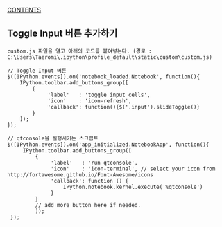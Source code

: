 [CONTENTS](README.md)
## Toggle Input 버튼 추가하기
    custom.js 파일을 열고 아래의 코드를 붙여넣는다. (경로 : C:\Users\Taeromi\.ipython\profile_default\static\custom\custom.js) 
    
    // Toggle Input 버튼
    $([IPython.events]).on('notebook_loaded.Notebook', function(){
        IPython.toolbar.add_buttons_group([
            {
                 'label'   : 'toggle input cells',
                 'icon'    : 'icon-refresh', 
                 'callback': function(){$('.input').slideToggle()}
            }
        ]);
    });
    
    // qtconsole을 실행시키는 스크립트
    $([IPython.events]).on('app_initialized.NotebookApp', function(){
         IPython.toolbar.add_buttons_group([
             {
                  'label'   : 'run qtconsole',
                  'icon'    : 'icon-terminal', // select your icon from http://fortawesome.github.io/Font-Awesome/icons
                  'callback': function () {
                      IPython.notebook.kernel.execute('%qtconsole')
                  }
             }
             // add more button here if needed.
             ]);
     });